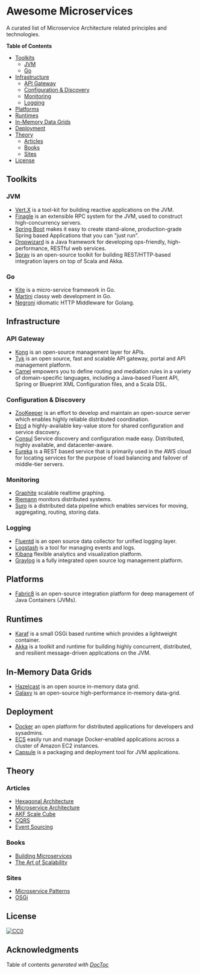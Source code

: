# Awesome Microservices

A curated list of Microservice Architecture related principles and technologies.

<!-- START doctoc generated TOC please keep comment here to allow auto update -->
<!-- DON'T EDIT THIS SECTION, INSTEAD RE-RUN doctoc TO UPDATE -->
**Table of Contents**

- [Toolkits](#toolkits)
  - [JVM](#jvm)
  - [Go](#go)
- [Infrastructure](#infrastructure)
  - [API Gateway](#api-gateway)
  - [Configuration & Discovery](#configuration-&-discovery)
  - [Monitoring](#monitoring)
  - [Logging](#logging)
- [Platforms](#platforms)
- [Runtimes](#runtimes)
- [In-Memory Data Grids](#in-memory-data-grids)
- [Deployment](#deployment)
- [Theory](#theory)
  - [Articles](#articles)
  - [Books](#books)
  - [Sites](#sites)
- [License](#license)

<!-- END doctoc generated TOC please keep comment here to allow auto update -->

## Toolkits

### JVM

- [Vert.X](http://vertx.io/) is a tool-kit for building reactive applications on the JVM.
- [Finagle](http://twitter.github.io/finagle) is an extensible RPC system for the JVM, used to construct high-concurrency servers.
- [Spring Boot](http://projects.spring.io/spring-boot/) makes it easy to create stand-alone, production-grade Spring based Applications that you can "just run".
- [Dropwizard](https://dropwizard.github.io/) is a Java framework for developing ops-friendly, high-performance, RESTful web services.
- [Spray](http://spray.io/) is an open-source toolkit for building REST/HTTP-based integration layers on top of Scala and Akka. 

### Go

- [Kite](https://github.com/koding/kite) is a micro-service framework in Go.
- [Martini](http://martini.codegangsta.io/) classy web development in Go.
- [Negroni](https://github.com/codegangsta/negroni) idiomatic HTTP Middleware for Golang.

## Infrastructure

### API Gateway

- [Kong](http://getkong.org/) is an open-source management layer for APIs.
- [Tyk](https://tyk.io/) is an open source, fast and scalable API gateway, portal and API management platform.
- [Camel](http://camel.apache.org/) empowers you to define routing and mediation rules in a variety of domain-specific languages, including a Java-based Fluent API, Spring or Blueprint XML Configuration files, and a Scala DSL.

### Configuration & Discovery

- [ZooKeeper](https://zookeeper.apache.org/) is an effort to develop and maintain an open-source server which enables highly reliable distributed coordination.
- [Etcd](https://github.com/coreos/etcd) a highly-available key-value store for shared configuration and service discovery.
- [Consul](https://consul.io/) Service discovery and configuration made easy. Distributed, highly available, and datacenter-aware.
- [Eureka](https://github.com/Netflix/eureka/wiki/Eureka-at-a-glance) is a REST based service that is primarily used in the AWS cloud for locating services for the purpose of load balancing and failover of middle-tier servers.

### Monitoring

- [Graphite](http://graphite.wikidot.com/) scalable realtime graphing.
- [Riemann](http://riemann.io/) monitors distributed systems.
- [Suro](https://github.com/Netflix/suro/wiki) is a distributed data pipeline which enables services for moving, aggregating, routing, storing data.

### Logging

- [Fluentd](http://www.fluentd.org/) is an open source data collector for unified logging layer.
- [Logstash](http://logstash.net/) is a tool for managing events and logs.
- [Kibana](https://www.elastic.co/products/kibana) flexible analytics and visualization platform.
- [Graylog](https://www.graylog.org/) is a fully integrated open source log management platform.

## Platforms

- [Fabric8](http://fabric8.io/) is an open-source integration platform for deep management of Java Containers (JVMs).

## Runtimes

- [Karaf](http://karaf.apache.org/) is a small OSGi based runtime which provides a lightweight container.
- [Akka](http://akka.io/) is a toolkit and runtime for building highly concurrent, distributed, and resilient message-driven applications on the JVM.

## In-Memory Data Grids

- [Hazelcast](http://hazelcast.org/) is an open source in-memory data grid.
- [Galaxy](http://www.paralleluniverse.co/galaxy/) is an open-source high-performance in-memory data-grid.

## Deployment

- [Docker](https://www.docker.com/) an open platform for distributed applications for developers and sysadmins.
- [ECS](http://aws.amazon.com/ecs/) easily run and manage Docker-enabled applications across a cluster of Amazon EC2 instances.
- [Capsule](https://github.com/puniverse/capsule) is a packaging and deployment tool for JVM applications.

## Theory

### Articles

- [Hexagonal Architecture](http://alistair.cockburn.us/Hexagonal+architecture)
- [Microservice Architecture](http://martinfowler.com/articles/microservices.html)
- [AKF Scale Cube](http://akfpartners.com/techblog/2008/05/08/splitting-applications-or-services-for-scale/)
- [CQRS](http://martinfowler.com/bliki/CQRS.html)
- [Event Sourcing](http://martinfowler.com/eaaDev/EventSourcing.html)

### Books

- [Building Microservices](http://nginx.com/wp-content/uploads/2015/01/Building_Microservices_Nginx.pdf)
- [The Art of Scalability](http://theartofscalability.com/)

### Sites

- [Microservice Patterns](http://microservices.io/)
- [OSGi](http://www.osgi.org/)

## License

[![CC0](http://i.creativecommons.org/p/zero/1.0/88x31.png)](http://creativecommons.org/publicdomain/zero/1.0/)

## Acknowledgments

Table of contents *generated with [DocToc](https://github.com/thlorenz/doctoc)*

